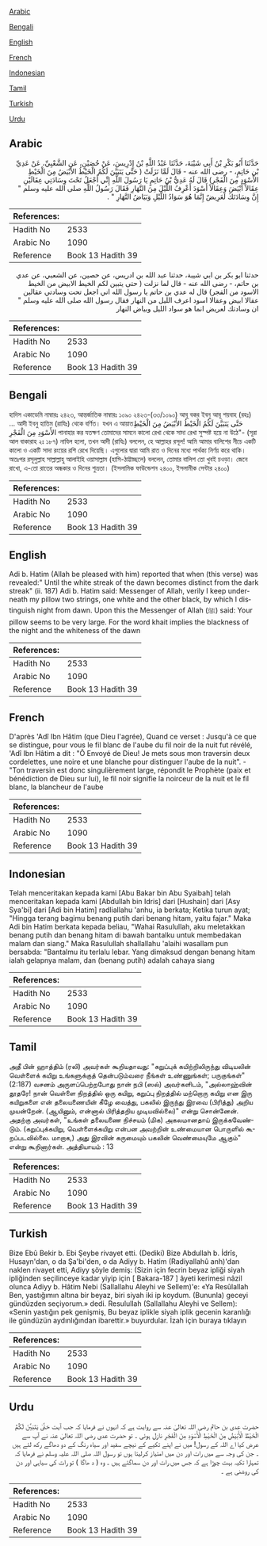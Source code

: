 [Arabic](#arabic)

[Bengali](#bengali)

[English](#english)

[French](#french)

[Indonesian](#indonesian)

[Tamil](#tamil)

[Turkish](#turkish)

[Urdu](#urdu)

## Arabic


<div dir="rtl" lang="ar" style={{fontSize:'larger',backgroundColor:'#f8f9fa',padding:20}}>
حَدَّثَنَا أَبُو بَكْرِ بْنُ أَبِي شَيْبَةَ، حَدَّثَنَا عَبْدُ اللَّهِ بْنُ إِدْرِيسَ، عَنْ حُصَيْنٍ، عَنِ الشَّعْبِيِّ، عَنْ عَدِيِّ بْنِ حَاتِمٍ، - رضى الله عنه - قَالَ لَمَّا نَزَلَتْ ‏(‏ حَتَّى يَتَبَيَّنَ لَكُمُ الْخَيْطُ الأَبْيَضُ مِنَ الْخَيْطِ الأَسْوَدِ مِنَ الْفَجْرِ‏)‏ قَالَ لَهُ عَدِيُّ بْنُ حَاتِمٍ يَا رَسُولَ اللَّهِ إِنِّي أَجْعَلُ تَحْتَ وِسَادَتِي عِقَالَيْنِ عِقَالاً أَبْيَضَ وَعِقَالاً أَسْوَدَ أَعْرِفُ اللَّيْلَ مِنَ النَّهَارِ فَقَالَ رَسُولُ اللَّهِ صلى الله عليه وسلم ‏"‏ إِنَّ وِسَادَتَكَ لَعَرِيضٌ إِنَّمَا هُوَ سَوَادُ اللَّيْلِ وَبَيَاضُ النَّهَارِ ‏"‏ ‏.‏
</div>
<div style={{backgroundColor:'#f8f9fa',padding:20, marginBottom: 10}}><table> <thead> <tr> <th>References:</th> <th></th> </tr> </thead> <tbody><tr><td>Hadith No</td><td>2533</td></tr><tr><td>Arabic No</td><td>1090</td></tr><tr><td>Reference</td><td>Book 13 Hadith 39</td></tr></tbody></table></div>


<div dir="rtl" lang="ar" style={{fontSize:'larger',backgroundColor:'#f8f9fa',padding:20}}>
حدثنا ابو بكر بن ابي شيبة، حدثنا عبد الله بن ادريس، عن حصين، عن الشعبي، عن عدي بن حاتم، - رضى الله عنه - قال لما نزلت ( حتى يتبين لكم الخيط الابيض من الخيط الاسود من الفجر) قال له عدي بن حاتم يا رسول الله اني اجعل تحت وسادتي عقالين عقالا ابيض وعقالا اسود اعرف الليل من النهار فقال رسول الله صلى الله عليه وسلم " ان وسادتك لعريض انما هو سواد الليل وبياض النهار
</div>
<div style={{backgroundColor:'#f8f9fa',padding:20, marginBottom: 10}}><table> <thead> <tr> <th>References:</th> <th></th> </tr> </thead> <tbody><tr><td>Hadith No</td><td>2533</td></tr><tr><td>Arabic No</td><td>1090</td></tr><tr><td>Reference</td><td>Book 13 Hadith 39</td></tr></tbody></table></div>

## Bengali


<div dir="ltr" lang="bn" style={{fontSize:'larger',backgroundColor:'#f8f9fa',padding:20}}>
হাদিস একাডেমি নাম্বারঃ ২৪২৩, আন্তর্জাতিক নাম্বারঃ ১০৯০ ২৪২৩-(৩৩/১০৯০) আবূ বকর ইবনু আবূ শয়বাহ (রহঃ) ... আদী ইবনু হাতিম (রাযিঃ) থেকে বর্ণিত। যখন এ আয়াতحَتَّى يَتَبَيَّنَ لَكُمُ الْخَيْطُ الأَبْيَضُ مِنَ الْخَيْطِ الأَسْوَدِ مِنَ الْفَجْرِ পানাহার কর যতক্ষণ তোমাদের সামনে কালো রেখা থেকে সাদা রেখা সুস্পষ্ট হয়ে না উঠে"- (সূরা আল বাকারাহ ২ঃ ১৮৭) নাযিল হলো, তখন আদী (রাযিঃ) বললেন, হে আল্লাহর রসূল! আমি আমার বালিশের নীচে একটি কালো ও একটি সাদা রংয়ের রশি রেখে দিয়েছি। এগুলোর দ্বারা আমি রাত ও দিনের মধ্যে পার্থক্য নির্ণয় করে থাকি। অতঃপর রসূলুল্লাহ সাল্লাল্লাহু আলাইহি ওয়াসাল্লাম (হাসি-ঠাট্টাচ্ছলে) বললেন, তোমার বালিশ তো খুবই চওড়া। জেনে রাখো, এ-তো রাতের অন্ধকার ও দিনের শুভ্রতা। (ইসলামিক ফাউন্ডেশন ২৪০০, ইসলামীক সেন্টার ২৪০০)
</div>
<div style={{backgroundColor:'#f8f9fa',padding:20, marginBottom: 10}}><table> <thead> <tr> <th>References:</th> <th></th> </tr> </thead> <tbody><tr><td>Hadith No</td><td>2533</td></tr><tr><td>Arabic No</td><td>1090</td></tr><tr><td>Reference</td><td>Book 13 Hadith 39</td></tr></tbody></table></div>

## English


<div dir="ltr" lang="en" style={{fontSize:'larger',backgroundColor:'#f8f9fa',padding:20}}>
Adi b. Hatim (Allah be pleased with him) reported that when (this verse) was revealed:" Until the white streak of the dawn becomes distinct from the dark streak" (ii. 187) Adi b. Hatim said: Messenger of Allah, verily I keep underneath my pillow two strings, one white and the other black, by which I distinguish night from dawn. Upon this the Messenger of Allah (ﷺ) said: Your pillow seems to be very large. For the word khait implies the blackness of the night and the whiteness of the dawn
</div>
<div style={{backgroundColor:'#f8f9fa',padding:20, marginBottom: 10}}><table> <thead> <tr> <th>References:</th> <th></th> </tr> </thead> <tbody><tr><td>Hadith No</td><td>2533</td></tr><tr><td>Arabic No</td><td>1090</td></tr><tr><td>Reference</td><td>Book 13 Hadith 39</td></tr></tbody></table></div>

## French


<div dir="ltr" lang="fr" style={{fontSize:'larger',backgroundColor:'#f8f9fa',padding:20}}>
D'après 'Adî Ibn Hâtim (que Dieu l'agrée), Quand ce verset : Jusqu'à ce que se distingue, pour vous le fil blanc de l'aube du fil noir de la nuit fut révélé, 'Adî Ibn Hâtim a dit : "Ô Envoyé de Dieu! Je mets sous mon traversin deux cordelettes, une noire et une blanche pour distinguer l'aube de la nuit". - "Ton traversin est donc singulièrement large, répondit le Prophète (paix et bénédiction de Dieu sur lui), le fil noir signifie la noirceur de la nuit et le fil blanc, la blancheur de l'aube
</div>
<div style={{backgroundColor:'#f8f9fa',padding:20, marginBottom: 10}}><table> <thead> <tr> <th>References:</th> <th></th> </tr> </thead> <tbody><tr><td>Hadith No</td><td>2533</td></tr><tr><td>Arabic No</td><td>1090</td></tr><tr><td>Reference</td><td>Book 13 Hadith 39</td></tr></tbody></table></div>

## Indonesian


<div dir="ltr" lang="id" style={{fontSize:'larger',backgroundColor:'#f8f9fa',padding:20}}>
Telah menceritakan kepada kami [Abu Bakar bin Abu Syaibah] telah menceritakan kepada kami [Abdullah bin Idris] dari [Hushain] dari [Asy Sya'bi] dari [Adi bin Hatim] radliallahu 'anhu, ia berkata; Ketika turun ayat; "Hingga terang bagimu benang putih dari benang hitam, yaitu fajar." Maka Adi bin Hatim berkata kepada beliau, "Wahai Rasulullah, aku meletakkan benang putih dan benang hitam di bawah bantalku untuk membedakan malam dan siang." Maka Rasulullah shallallahu 'alaihi wasallam pun bersabda: "Bantalmu itu terlalu lebar. Yang dimaksud dengan benang hitam ialah gelapnya malam, dan (benang putih) adalah cahaya siang
</div>
<div style={{backgroundColor:'#f8f9fa',padding:20, marginBottom: 10}}><table> <thead> <tr> <th>References:</th> <th></th> </tr> </thead> <tbody><tr><td>Hadith No</td><td>2533</td></tr><tr><td>Arabic No</td><td>1090</td></tr><tr><td>Reference</td><td>Book 13 Hadith 39</td></tr></tbody></table></div>

## Tamil


<div dir="ltr" lang="ta" style={{fontSize:'larger',backgroundColor:'#f8f9fa',padding:20}}>
அதீ பின் ஹாத்திம் (ரலி) அவர்கள் கூறியதாவது: "கறுப்புக் கயிற்றிலிருந்து விடியலின் வெள்ளைக் கயிறு உங்களுக்குத் தென்படும்வரை நீங்கள் உண்ணுங்கள்; பருகுங்கள்" (2:187) வசனம் அருளப்பெற்றபோது நான் நபி (ஸல்) அவர்களிடம், "அல்லாஹ்வின் தூதரே! நான் வெள்ளை நிறத்தில் ஒரு கயிறு, கறுப்பு நிறத்தில் மற்றொரு கயிறு என இரு கயிறுகளை என் தலையணையின் கீழே வைத்து, பகலில் இருந்து இரவை (பிரித்து) அறிய முயன்றேன். (ஆயினும், என்னால் பிரித்தறிய முடியவில்லை)" என்று சொன்னேன். அதற்கு அவர்கள், "உங்கள் தலையணை நிச்சயம் (மிக) அகலமானதாய் இருக்கவேண்டும். (கறுப்புக்கயிறு, வெள்ளைக்கயிறு என்பன அவற்றின் உண்மையான பொருளில் கூறப்படவில்லை. மாறாக,) அது இரவின் கருமையும் பகலின் வெண்மையுமே ஆகும்" என்று கூறினார்கள். அத்தியாயம் : 13
</div>
<div style={{backgroundColor:'#f8f9fa',padding:20, marginBottom: 10}}><table> <thead> <tr> <th>References:</th> <th></th> </tr> </thead> <tbody><tr><td>Hadith No</td><td>2533</td></tr><tr><td>Arabic No</td><td>1090</td></tr><tr><td>Reference</td><td>Book 13 Hadith 39</td></tr></tbody></table></div>

## Turkish


<div dir="ltr" lang="tr" style={{fontSize:'larger',backgroundColor:'#f8f9fa',padding:20}}>
Bize Ebû Bekir b. Ebi Şeybe rivayet etti. (Dediki) Bize Abdullah b. İdrîs, Husayn'dan, o da Şa'bi'den, o da Adiyy b. Hatim (Radiyallahû anh)'dan naklen rivayet etti, Adiyy şöyle demiş: (Sizin için fecrin beyaz ipliği siyah ipliğinden seçilinceye kadar yiyip için [ Bakara-187 ] âyeti kerimesi nâzil olunca Adiyy b. Hâtim Nebi (Sallallahu Aleyhi ve Sellem)'e: «Ya Resûlallah Ben, yastığımın altına bir beyaz, biri siyah iki ip koydum. (Bununla) geceyi gündüzden seçiyorum.» dedi. Resulullah (Sallallahu Aleyhi ve Sellem): «Senin yastığın pek genişmiş, Bu beyaz iplikle siyah iplik gecenin karanlığı ile gündüzün aydınlığından ibarettir.» buyurdular. İzah için buraya tıklayın
</div>
<div style={{backgroundColor:'#f8f9fa',padding:20, marginBottom: 10}}><table> <thead> <tr> <th>References:</th> <th></th> </tr> </thead> <tbody><tr><td>Hadith No</td><td>2533</td></tr><tr><td>Arabic No</td><td>1090</td></tr><tr><td>Reference</td><td>Book 13 Hadith 39</td></tr></tbody></table></div>

## Urdu


<div dir="rtl" lang="ur" style={{fontSize:'larger',backgroundColor:'#f8f9fa',padding:20}}>
حضرت عدی بن حاتم رضی اللہ تعالیٰ عنہ سے روایت ہے کہ انہوں نے فرمایا کہ جب آیت حَتَّىٰ يَتَبَيَّنَ لَكُمُ الْخَيْطُ الْأَبْيَضُ مِنَ الْخَيْطِ الْأَسْوَدِ مِنَ الْفَجْرِ‌ نازل ہوئی ۔ تو حضرت عدی رضی اللہ تعالیٰ عنہ نے آپ سے عرض کیا اے اللہ کے رسول! میں نے اپنے تکیے کے نیچے سفید اور سیاہ رنگ کے دو دھاگے رکھ لئے ہیں ۔ جن کی وجہ سے میں رات اور دن میں امتیاز کرلیتا ہوں تو رسول اللہ صلی اللہ علیہ وسلم نے فرمایا کہ تمہارا تکیہ بہت چوڑا ہے کہ جس میں رات اور دن سماگئے ہیں ۔ وہ ( د ھاگا ) تو رات کی سیاہی اور دن کی روشنی ہے ۔
</div>
<div style={{backgroundColor:'#f8f9fa',padding:20, marginBottom: 10}}><table> <thead> <tr> <th>References:</th> <th></th> </tr> </thead> <tbody><tr><td>Hadith No</td><td>2533</td></tr><tr><td>Arabic No</td><td>1090</td></tr><tr><td>Reference</td><td>Book 13 Hadith 39</td></tr></tbody></table></div>